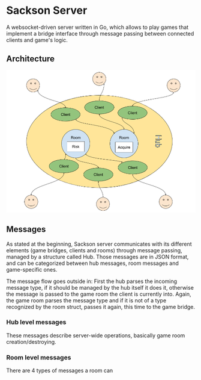 # Sackson Server

A websocket-driven server written in Go, which allows to play games that implement a bridge interface through message passing between
connected clients and game's logic.

## Architecture

![Sackson server architecture](sackson_server_architecture.png)

## Messages

As stated at the beginning, Sackson server communicates with its different elements (game bridges, clients and rooms) through
message passing, managed by a structure called Hub. Those messages are in JSON format, and can be categorized between hub messages,
room messages and game-specific ones.

The message flow goes outside in: First the hub parses the incoming message type, if it should be managed by the hub itself it does it, otherwise
the message is passed to the game room the client is currently into. Again, the game room parses the message type and if it is not of a type
recognized by the room struct, passes it again, this time to the game bridge.

### Hub level messages

These messages describe server-wide operations, basically game room creation/destroying.

### Room level messages

There are 4 types of messages a room can
